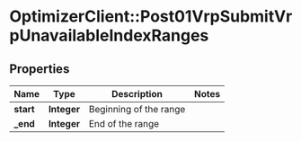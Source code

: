 # OptimizerClient::Post01VrpSubmitVrpUnavailableIndexRanges

## Properties
Name | Type | Description | Notes
------------ | ------------- | ------------- | -------------
**start** | **Integer** | Beginning of the range | 
**_end** | **Integer** | End of the range | 


